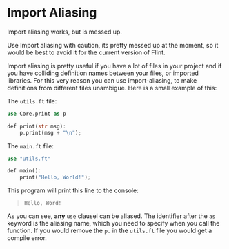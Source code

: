 # Import Aliasing

<div class="warning">

Import aliasing works, but is messed up.

Use Import aliasing with caution, its pretty messed up at the moment, so it would be best to avoid it for the current version of Flint.

</div>

Import aliasing is pretty useful if you have a lot of files in your project and if you have colliding definition names between your files, or imported libraries. For this very reason you can use import-aliasing, to make definitions from different files unambigue. Here is a small example of this:

The `utils.ft` file:
```rs
use Core.print as p

def print(str msg):
    p.print(msg + "\n");
```

The `main.ft` file:
```rs
use "utils.ft"

def main():
    print("Hello, World!");
```

This program will print this line to the console:

> ```
> Hello, Word!
> ```

As you can see, **any** `use` clausel can be aliased. The identifier after the `as` keyword is the aliasing name, which you need to specify when you call the function. If you would remove the `p.` in the `utils.ft` file you would get a compile error.

